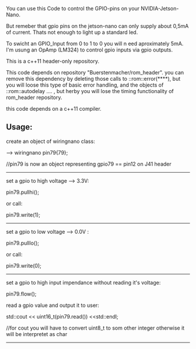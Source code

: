 You can use this Code to control the GPIO-pins on your NVIDIA-Jetson-Nano.

But remeber that gpio pins on the jetson-nano can only supply about 0,5mA of current. Thats not enough to light up a standard led.

To swicht an GPIO_Input from 0 to 1 to 0 you will n eed aproximately 5mA. I'm usung an OpAmp (LM324) to control gpio inputs via gpio outputs.   

This is a c++11 header-only repository.

This code depends on repository "Buerstenmacher/rom_header". you can remove this dependency by deleting those calls to ::rom::error(****), but you will loose this type of basic error handling, and the objects of ::rom::autodelay ....  , but herby you will lose the timing functionality of rom_header repository.

this code depends on a c++11 compiler. 

Usage:
------

create an object of wiringnano class:

--> wiringnano pin79{79};

//pin79 is now an object representing gpio79 == pin12 on J41 header

---------------------------------------------------------------------

set a gpio to high voltage --> 3.3V:

pin79.pullhi();

or call:

pin79.write(1);

---------------------------------------------------------------------

set a gpio to low voltage --> 0.0V :

pin79.pulllo();

or call:

pin79.write(0);

---------------------------------------------------------------------

set a gpio to high input impendance without reading it's voltage:

pin79.flow();

read a gpio value and output it to user:

std::cout << uint16_t(pin79.read()) <<std::endl;   

//for cout you will have to convert uint8_t to som other integer otherwise it          will be interpretet as char 

---------------------------------------------------------------------
